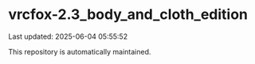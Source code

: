 # vrcfox-2.3_body_and_cloth_edition

Last updated: 2025-06-04 05:55:52

This repository is automatically maintained.
